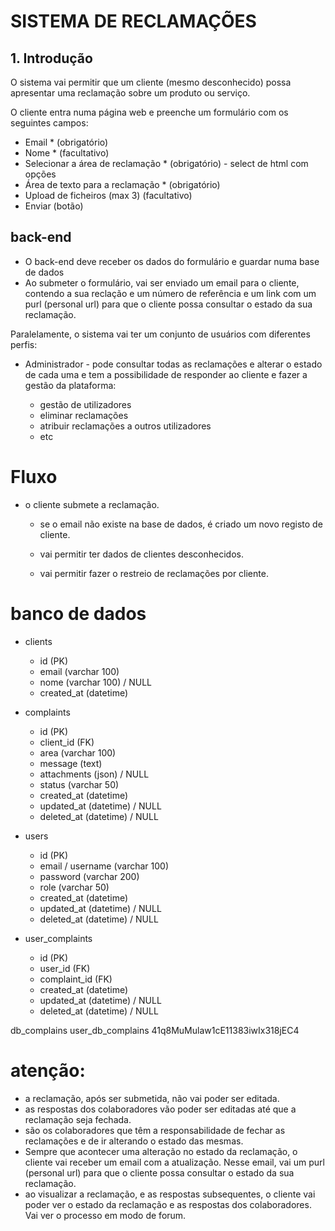 # SISTEMA DE RECLAMAÇÕES

## 1. Introdução
O sistema vai permitir que um cliente (mesmo desconhecido) possa apresentar
uma reclamação sobre um produto ou serviço.

O cliente entra numa página web e preenche um formulário com os seguintes campos:

- Email * (obrigatório)
- Nome * (facultativo)
- Selecionar a área de reclamação * (obrigatório) - select de html com opções
- Área de texto para a reclamação * (obrigatório)
- Upload de ficheiros (max 3) (facultativo)
- Enviar (botão)

## back-end
- O back-end deve receber os dados do formulário e guardar numa base de dados
- Ao submeter o formulário, vai ser enviado um email para o cliente, contendo a sua reclação e um número de referência e um link com um purl (personal url) para que o cliente possa consultar o estado da sua reclamação.

Paralelamente, o sistema vai ter um conjunto de usuários com diferentes perfis:
- Administrador - pode consultar todas as reclamações e alterar o estado de cada uma e tem a possibilidade de responder ao cliente e fazer a gestão da plataforma:

    - gestão de utilizadores
    - eliminar reclamações
    - atribuir reclamações a outros utilizadores
    - etc

# Fluxo

- o cliente submete a reclamação.

    - se o email não existe na base de dados, é criado um novo registo de cliente.

    - vai permitir ter dados de clientes desconhecidos.
    - vai permitir fazer o restreio de reclamações por cliente.


# banco de dados
- clients
    - id (PK)
    - email (varchar 100)
    - nome (varchar 100) / NULL
    - created_at (datetime)

- complaints
    - id (PK)
    - client_id (FK)
    - area (varchar 100)
    - message (text)
    - attachments (json) / NULL
    - status (varchar 50)
    - created_at (datetime)
    - updated_at (datetime) / NULL
    - deleted_at (datetime) / NULL

- users
    - id (PK)
    - email / username (varchar 100)
    - password (varchar 200)
    - role (varchar 50)
    - created_at (datetime)
    - updated_at (datetime) / NULL
    - deleted_at (datetime) / NULL

- user_complaints
    - id (PK)
    - user_id (FK)
    - complaint_id (FK)
    - created_at (datetime)
    - updated_at (datetime) / NULL
    - deleted_at (datetime) / NULL

db_complains
user_db_complains
41q8MuMulaw1cE11383iwIx318jEC4




# atenção:
- a reclamação, após ser submetida, não vai poder ser editada.
- as respostas dos colaboradores vão poder ser editadas até que a reclamação seja fechada.
- são os colaboradores que têm a responsabilidade de fechar as reclamações e de ir alterando o estado das mesmas.
- Sempre que acontecer uma alteração no estado da reclamação, o cliente vai receber um email com a atualização. Nesse email, vai um purl (personal url) para que o cliente possa consultar o estado da sua reclamação.
- ao visualizar a reclamação, e as respostas subsequentes, o cliente vai poder ver o estado da reclamação e as respostas dos colaboradores. Vai ver o processo em modo de forum.